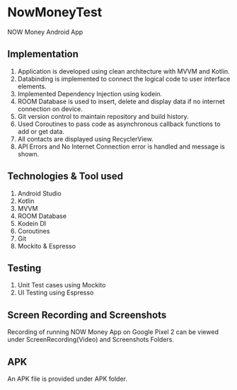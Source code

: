 # NowMoneyTest
NOW Money Android App

## Implementation

1. Application is developed using clean architecture with MVVM and Kotlin.
2. Databinding is implemented to connect the logical code to user interface elements.
3. Implemented Dependency Injection using kodein.
4. ROOM Database is used to insert, delete and display data if no internet connection on device.
5. Git version control to maintain repository and build history.
6. Used Coroutines to pass code as asynchronous callback functions to add or get data.
7. All contacts are displayed using RecyclerView.
8. API Errors and No Internet Connection error is handled and message is shown.

## Technologies & Tool used
1. Android Studio
2. Kotlin
3. MVVM
4. ROOM Database
5. Kodein DI
6. Coroutines
7. Git
8. Mockito & Espresso

## Testing
1. Unit Test cases using Mockito
2. UI Testing using Espresso

## Screen Recording and Screenshots
Recording of running NOW Money App on Google Pixel 2 can be viewed under ScreenRecording(Video) and Screenshots Folders.

## APK
An APK file is provided under APK folder.

